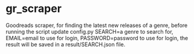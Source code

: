 # gr_scraper
Goodreads scraper,
for finding the latest new releases of a genre,
before running the script update config.py SEARCH=a genre to search for, EMAIL=email to use for login, PASSWORD=password to use for login,
the result will be saved in a result/SEARCH.json file.
